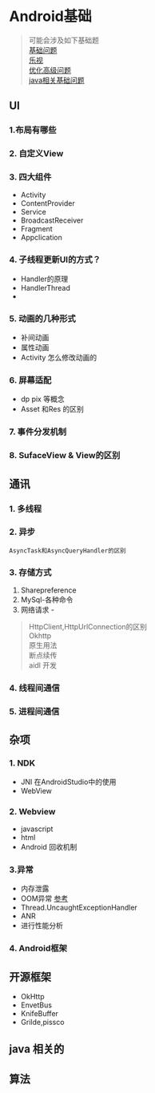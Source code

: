 # Android基础
> 可能会涉及如下基础题   
> [基础问题](http://www.imooc.com/article/11965)    
> [乐视](https://cv.qiaobutang.com/post/55c4527a0cf243f94907904f)    
> [优化高级问题](http://www.cnblogs.com/deman/p/5860976.html)   
> [java相关基础问题](https://ydmmocoo.github.io/2016/06/22/Android面试题整理/)  
> 

## UI  
###  1.布局有哪些
###  2. 自定义View
###  3. 四大组件   
 - Activity 
 - ContentProvider   
 - Service   
 - BroadcastReceiver   
 - Fragment   
 - Appclication  
 
### 4. 子线程更新UI的方式？ 
  - Handler的原理
  - HandlerThread
  - 
  
### 5. 动画的几种形式  
  - 补间动画
  -  属性动画
  -  Activity 怎么修改动画的 
  
### 6. 屏幕适配
  - dp pix 等概念
  - Asset 和Res 的区别
### 7. 事件分发机制
### 8. 	SufaceView & View的区别
## 通讯  
### 1. 多线程
### 2. 异步 
	AsyncTask和AsyncQueryHandler的区别
### 3. 存储方式
  1. Sharepreference
  2. MySql-各种命令 
  3. 网络请求 -
   > HttpClient,HttpUrlConnection的区别   
   > Okhttp   
   > 原生用法    
   > 断点续传   
   > aidl 开发 
### 4. 线程间通信 
### 5. 进程间通信 

## 杂项 
### 1. NDK 
 -  JNI 在AndroidStudio中的使用
 -  WebView
### 2. Webview 
  - javascript 
  -  html 
- Android 回收机制
### 3.异常
- 内存泄露 
- OOM异常 [参考](http://hukai.me/android-performance-oom/)  
- Thread.UncaughtExceptionHandler
- ANR 
- 进行性能分析 
### 4. Android框架

## 开源框架 
- OkHttp 
- EnvetBus 
- KnifeBuffer
- Grilde,pissco
## java 相关的
## 算法 
